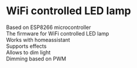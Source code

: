 # WiFi controlled LED lamp

Based on ESP8266 microcontroller<br/>
The firmware for WiFi controlled LED lamp<br/>
Works with homeassistant<br/>
Supports effects<br/>
Allows to dim light<br/>
Dimming based on PWM<br/>
